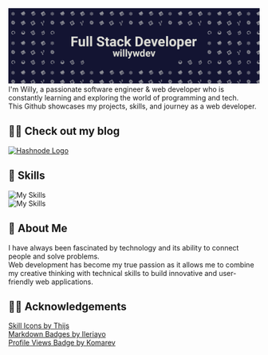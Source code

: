 <img src="header2.gif">
I'm Willy, a passionate software engineer & web developer who is constantly learning and exploring the world of programming and tech. <br> This Github showcases my projects, skills, and journey as a web developer.


## ✍🏻 Check out my blog

[![Hashnode Logo](https://camo.githubusercontent.com/4903b1622b93d6b463a65bfd79c818140334fb599ee94d2c3143a3ba58683138/68747470733a2f2f696d672e736869656c64732e696f2f62616467652f486173686e6f64652d3239363246463f7374796c653d666f722d7468652d6261646765266c6f676f3d686173686e6f6465266c6f676f436f6c6f723d7768697465)](https://willywdev.hashnode.dev/)

## 🧠 Skills

![My Skills](https://skillicons.dev/icons?i=html,css,js,ts,electron,python,nodejs,firebase,vite,webpack)<br>
![My Skills](https://skillicons.dev/icons?i=git,github,vscode,md,powershell,bash,ps,bootstrap,tailwind)

## 🚀 About Me

I have always been fascinated by technology and its ability to connect people and solve problems. <br> Web development has become my true passion as it allows me to combine my creative thinking with technical skills to build innovative and user-friendly web applications.

## ✌🏻 Acknowledgements

[ Skill Icons by Thijs](https://github.com/tandpfun/skill-icons)<br>
[Markdown Badges by Ileriayo](https://github.com/Ileriayo/markdown-badges)<br>
[Profile Views Badge by Komarev](https://github.com/antonkomarev/github-profile-views-counter)<br>
